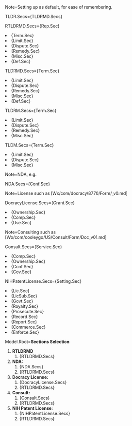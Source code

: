 Note=Setting up as default, for ease of remembering.

TLDR.Secs={TLDRMD.Secs}

RTLDRMD.Secs={Rep.Sec}<li>{Term.Sec}<li>{Limit.Sec}<li>{Dispute.Sec}<li>{Remedy.Sec}<li>{Misc.Sec}<li>{Def.Sec}

TLDRMD.Secs={Term.Sec}<li>{Limit.Sec}<li>{Dispute.Sec}<li>{Remedy.Sec}<li>{Misc.Sec}<li>{Def.Sec}

TLDRM.Secs={Term.Sec}<li>{Limit.Sec}<li>{Dispute.Sec}<li>{Remedy.Sec}<li>{Misc.Sec}

TLDM.Secs={Term.Sec}<li>{Limit.Sec}<li>{Dispute.Sec}<li>{Misc.Sec}

Note=NDA, e.g. 

NDA.Secs={Conf.Sec}

Note=License such as [Wx/com/docracy/8770/Form/_v0.md]

DocracyLicense.Secs={Grant.Sec}<li>{Ownership.Sec}<li>{Comp.Sec}<li>{Use.Sec}

Note=Consulting such as [Wx/com/cooleygo/US/Consult/Form/Doc_v01.md]

Consult.Secs={Service.Sec}<li>{Comp.Sec}<li>{Ownership.Sec}<li>{Conf.Sec}<li>{Cov.Sec}

NIHPatentLicense.Secs={Setting.Sec}<li>{Lic.Sec}<li>{LicSub.Sec}<li>{Govt.Sec}<li>{Royalty.Sec}<li>{Prosecute.Sec}<li>{Record.Sec}<li>{Report.Sec}<li>{Commerce.Sec}<li>{Enforce.Sec}

Model.Root=<b>Sections Selection</b><ol><li><b>RTLDRMD</b><ol><li>{RTLDRMD.Secs}</ol><li><b>NDA:</b><ol><li>{NDA.Secs}<li>{RTLDRMD.Secs}</ol><li><b>Docracy License:</b><ol><li>{DocracyLicense.Secs}<li>{RTLDRMD.Secs}</ol><li><b>Consult:</b><ol><li>{Consult.Secs}<li>{RTLDRMD.Secs}</ol><li><b>NIH Patent License:</b><ol><li>{NIHPatentLicense.Secs}<li>{RTLDRMD.Secs}</ol></ol>